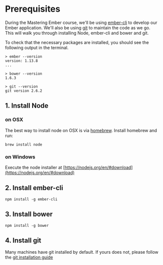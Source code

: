 # Prerequisites

During the Mastering Ember course, we'll be using [ember-cli](http://www.ember-cli.com/) to develop our Ember
application. We'll also be using [git](git-scm.com) to maintain the code as we go. This will walk you through installing
Node, ember-cli and bower and git.

To check that the necessary packages are installed, you should see the following output in the terminal.

    > ember --version
    version: 1.13.8
    ...

    > bower --version
    1.6.3

    > git --version
    git version 2.6.2


## 1. Install Node

### on OSX

The best way to install node on OSX is via [homebrew](http://brew.sh/). Install homebrew and run:

    brew install node

### on Windows

Execute the node installer at [https://nodejs.org/en/#download](https://nodejs.org/en/#download)

## 2. Install ember-cli

    npm install -g ember-cli

## 3. Install bower

    npm install -g bower

## 4. Install git

Many machines have git installed by default. If yours does not, please follow the
[git installation guide](https://git-scm.com/book/en/v2/Getting-Started-Installing-Git)

